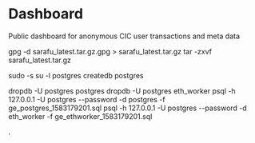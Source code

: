 # Dashboard
Public dashboard for anonymous CIC user transactions and meta data 






gpg -d sarafu_latest.tar.gz.gpg > sarafu_latest.tar.gz
tar -zxvf sarafu_latest.tar.gz


sudo -s
su -l postgres
createdb postgres

dropdb -U postgres postgres
dropdb -U postgres eth_worker
psql -h 127.0.0.1 -U postgres --password -d postgres -f ge_postgres_1583179201.sql
psql -h 127.0.0.1 -U postgres --password -d eth_worker -f ge_ethworker_1583179201.sql

.
